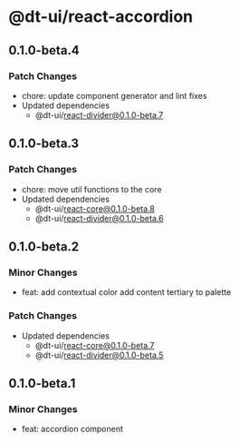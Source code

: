 # @dt-ui/react-accordion

## 0.1.0-beta.4

### Patch Changes

- chore: update component generator and lint fixes
- Updated dependencies
  - @dt-ui/react-divider@0.1.0-beta.7

## 0.1.0-beta.3

### Patch Changes

- chore: move util functions to the core
- Updated dependencies
  - @dt-ui/react-core@0.1.0-beta.8
  - @dt-ui/react-divider@0.1.0-beta.6

## 0.1.0-beta.2

### Minor Changes

- feat: add contextual color add content tertiary to palette

### Patch Changes

- Updated dependencies
  - @dt-ui/react-core@0.1.0-beta.7
  - @dt-ui/react-divider@0.1.0-beta.5

## 0.1.0-beta.1

### Minor Changes

- feat: accordion component
